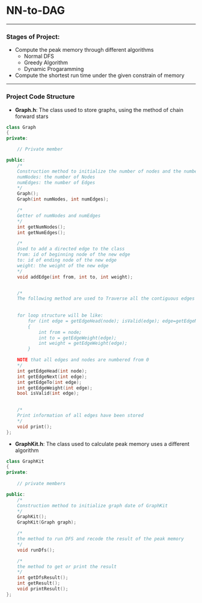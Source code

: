 # NN-to-DAG

---

### Stages of Project:

- Compute the peak memory through different algorithms
  - Normal DFS
  - Greedy Algorithm
  - Dynamic Progaramming
- Compute the shortest run time under the given constrain of memory

---

### Project Code Structure

- **Graph.h**: The class used to store graphs, using the method of chain forward stars

```c++
class Graph
{
private:

    // Private member

public:
    /*
    Construction method to initialize the number of nodes and the number of edges
    numNodes: the number of Nodes
    numEdges: the number of Edges
    */
    Graph();
    Graph(int numNodes, int numEdges);

    /*
    Getter of numNodes and numEdges
    */
    int getNumNodes();
    int getNumEdges();

    /*
    Used to add a directed edge to the class
    from: id of beginning node of the new edge
    to: id of ending node of the new edge
    weight: the weight of the new edge
    */
    void addEdge(int from, int to, int weight);


    /*
    The following method are used to Traverse all the contiguous edges of a node
    
    
    for loop structure will be like:
        for (int edge = getEdgeHead(node); isValid(edge); edge=getEdgeNext(edge))
        {
            int from = node;
            int to = getEdgeWeight(edge);
            int weight = getEdgeWeight(edge);
        }

    NOTE that all edges and nodes are numbered from 0
    */
    int getEdgeHead(int node);
    int getEdgeNext(int edge);
    int getEdgeTo(int edge);
    int getEdgeWeight(int edge);
    bool isValid(int edge);

    
    /*
    Print information of all edges have been stored
    */
    void print();
};
```
  
- **GraphKit.h**: The class used to calculate peak memory uses a different algorithm

```cpp
class GraphKit
{
private:
    
    // private members

public:
    /*
    Construction method to initialize graph date of GraphKit
    */
    GraphKit();
    GraphKit(Graph graph);

    /*
    the method to run DFS and recode the result of the peak memory
    */
    void runDfs();

    /*
    the method to get or print the result
    */
    int getDfsResult();
    int getResult();
    void printResult();
};
```